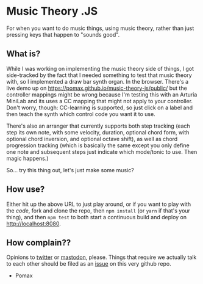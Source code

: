 # Music Theory .JS

For when you want to do music things, using music theory, rather than just pressing keys that happen to "sounds good".

## What is?

While I was working on implementing the music theory side of things, I got side-tracked by the fact that I needed something to test that music theory with, so I implemented a draw bar synth organ. In the browser. There's a live demo up on https://pomax.github.io/music-theory-js/public/ but the controller mappings might be wrong because I'm testing this with an Arturia MiniLab and its uses a CC mapping that might not apply to your controller. Don't worry, though: CC-learning is supported, so just click on a label and then teach the synth which control code you want it to use.

There's also an arranger that currently supports both step tracking (each step its own note, with some velocity, duration, optional chord form, with optional chord inversion, and optional octave shift), as well as chord progression tracking (which is basically the same except you only define one note and subsequent steps just indicate which mode/tonic to use. Then magic happens.)

So... try this thing out, let's just make some music?

## How use?

Either hit up the above URL to just play around, or if you want to play with the _code_, fork and clone the repo, then `npm install` (or `yarn` if that's your thing), and then `npm test` to both start a continuous build and deploy on [http://localhost:8080](http://localhost:8080).

## How complain??

Opinions to [twitter](https://twitter.com/TheRealPomax) or [mastodon](https://mastodon.cloud/@TheRealPomax), please. Things that require we actually talk to each other should be filed as an [issue](issues) on this very github repo.

- Pomax
